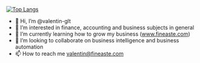 [![Top Langs](https://github-readme-stats.vercel.app/api/top-langs/?username=valentin-glt)](https://github.com/valentin-glt/github-readme-stats)


- 👋 Hi, I’m @valentin-glt
- 👀 I’m interested in finance, accounting and business subjects in general
- 🌱 I’m currently learning how to grow my business (www.fineaste.com)
- 💞️ I’m looking to collaborate on business intelligence and business automation
- 📫 How to reach me valentin@fineaste.com

<!---
Sgt-baracus/Sgt-baracus is a ✨ special ✨ repository because its `README.md` (this file) appears on your GitHub profile.
You can click the Preview link to take a look at your changes.
--->

